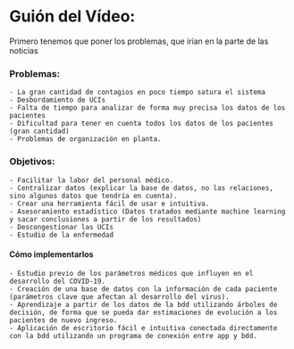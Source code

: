 # Guión del Vídeo:
Primero tenemos que poner los problemas, que irían en la parte de las noticias 

### Problemas:
    - La gran cantidad de contagios en poco tiempo satura el sistema
    - Desbordamiento de UCIs
    - Falta de tiempo para analizar de forma muy precisa los datos de los pacientes
    - Dificultad para tener en cuenta todos los datos de los pacientes (gran cantidad)
    - Problemas de organización en planta.




### Objetivos:

    - Facilitar la labor del personal médico.
    - Centralizar datos (explicar la base de datos, no las relaciones, sino algunos datos que tendría en cuenta).
    - Crear una herramienta fácil de usar e intuitiva.
    - Asesoramiento estadístico (Datos tratados mediante machine learning y sacar conclusiones a partir de los resultados)
    - Descongestionar las UCIs 
    - Estudio de la enfermedad




#### Cómo implementarlos
    - Estudio previo de los parámetros médicos que influyen en el desarrollo del COVID-19.
    - Creación de una base de datos con la información de cada paciente (parámetros clave que afectan al desarrollo del virus).
    - Aprendizaje a partir de los datos de la bdd utilizando árboles de decisión, de forma que se pueda dar estimaciones de evolución a los pacientes de nuevo ingreso.
    - Aplicación de escritorio fácil e intuitiva conectada directamente con la bdd utilizando un programa de conexión entre app y bdd.
